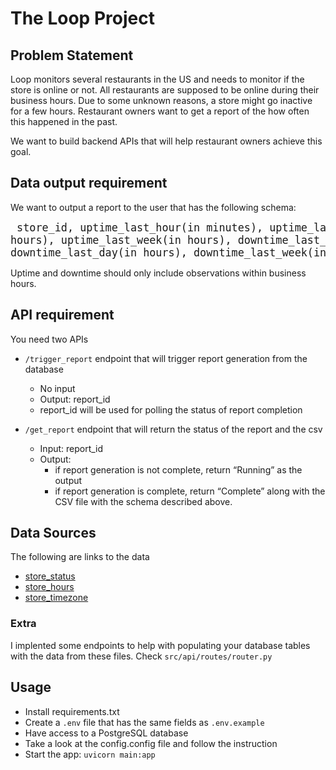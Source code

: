 # The Loop Project

## Problem Statement
Loop monitors several restaurants in the US and needs to monitor if the store is online or not.
All restaurants are supposed to be online during their business hours.
Due to some unknown reasons, a store might go inactive for a few hours.
Restaurant owners want to get a report of the how often this happened in the past.

We want to build backend APIs that will help restaurant owners achieve this goal.

## Data output requirement
We want to output a report to the user that has the following schema:

<big><pre>
store_id, uptime_last_hour(in minutes), uptime_last_day(in hours), uptime_last_week(in hours), downtime_last_hour(in minutes), downtime_last_day(in hours), downtime_last_week(in hours)
</pre></big>

Uptime and downtime should only include observations within business hours.

## API requirement
You need two APIs 
- `/trigger_report` endpoint that will trigger report generation from the database
    - No input
    - Output: report_id
    - report_id will be used for polling the status of report completion

- `/get_report` endpoint that will return the status of the report and the csv
    - Input: report_id
    - Output:
        - if report generation is not complete, return “Running” as the output
        - if report generation is complete, return “Complete” along with the CSV file with the schema described above.

## Data Sources
The following are links to the data
- [store_status](https://drive.google.com/file/d/1UIx1hVJ7qt_6oQoGZgb8B3P2vd1FD025/view?usp=sharing)
- [store_hours](https://drive.google.com/file/d/1va1X3ydSh-0Rt1hsy2QSnHRA4w57PcXg/view?usp=sharing)
- [store_timezone](https://drive.google.com/file/d/101P9quxHoMZMZCVWQ5o-shonk2lgK1-o/view?usp=sharing)

### Extra
I implented some endpoints to help with populating your database tables with the data from these files. Check `src/api/routes/router.py`


## Usage
- Install requirements.txt
- Create a `.env` file that has the same fields as `.env.example`
- Have access to a PostgreSQL database
- Take a look at the config.config file and follow the instruction
- Start the app: `uvicorn main:app`

